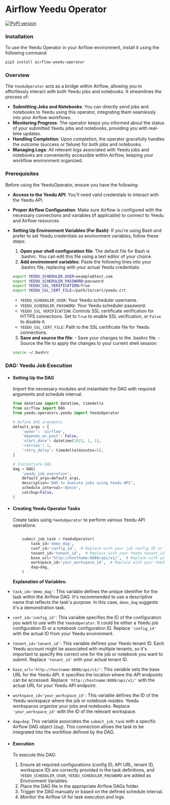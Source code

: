 # Airflow Yeedu Operator
[![PyPI version](https://badge.fury.io/py/airflow-yeedu-operator.png)](https://badge.fury.io/py/airflow-yeedu-operator)

### Installation

To use the Yeedu Operator in your Airflow environment, install it using the following command:

```bash
pip3 install airflow-yeedu-operator
```

### Overview

The `YeeduOperator` acts as a bridge within Airflow, allowing you to effortlessly interact with both Yeedu jobs and notebooks. It streamlines the process of:

- **Submitting Jobs and Notebooks**: You can directly send jobs and notebooks to Yeedu using this operator, integrating them seamlessly into your Airflow workflows.
- **Monitoring Progress**: The operator keeps you informed about the status of your submitted Yeedu jobs and notebooks, providing you with real-time updates.
- **Handling Completion**: Upon completion, the operator gracefully handles the outcome (success or failure) for both jobs and notebooks.
- **Managing Logs**: All relevant logs associated with Yeedu jobs and notebooks are conveniently accessible within Airflow, keeping your workflow environment organized.


### Prerequisites

Before using the YeeduOperator, ensure you have the following:

- **Access to the Yeedu API**: You'll need valid credentials to interact with the Yeedu API.
- **Proper Airflow Configuration**: Make sure Airflow is configured with the necessary connections and variables (if applicable) to connect to Yeedu and Airflow resources.
- **Setting Up Environment Variables (For Bash)**:
  If you're using Bash and prefer to set Yeedu credentials as environment variables, follow these steps:

    1. **Open your shell configuration file**: The default file for Bash is .bashrc. You can edit this file using a text editor of your choice.
    2. **Add environment variables**: Paste the following lines into your .bashrc file, replacing <placeholders> with your actual Yeedu credentials:

    ```bash
    export YEEDU_SCHEDULER_USER=example@test.com
    export YEEDU_SCHEDULER_PASSWORD=password
    export YEEDU_SSL_VERIFICATION=True
    export YEEDU_SSL_CERT_FILE=/path/to/cert/yeedu.crt
    ```

    - `YEEDU_SCHEDULER_USER`: Your Yeedu scheduler username.
    - `YEEDU_SCHEDULER_PASSWORD`: Your Yeedu scheduler password.
    - `YEEDU_SSL_VERIFICATION`: Controls SSL certificate verification for HTTPS connections. Set to `True` to enable SSL verification, or `False` to disable it.
    - `YEEDU_SSL_CERT_FILE`: Path to the SSL certificate file for Yeedu connections.


    3. **Save and source the file**:
      - Save your changes to the .bashrc file.
      - Source the file to apply the changes to your current shell session:

    ```bash
    source ~/.bashrc
    ```


### DAG: Yeedu Job Execution

- #### Setting Up the DAG

    Import the necessary modules and instantiate the DAG with required arguments and schedule interval.

    ```python
    from datetime import datetime, timedelta
    from airflow import DAG
    from yeedu.operators.yeedu import YeeduOperator

    # Define DAG arguments
    default_args = {
        'owner': 'airflow',
        'depends_on_past': False,
        'start_date': datetime(2023, 1, 1),
        'retries': 1,
        'retry_delay': timedelta(minutes=5),
    }

    # Instantiate DAG
    dag = DAG(
        'yeedu_job_execution',
        default_args=default_args,
        description='DAG to execute jobs using Yeedu API',
        schedule_interval='@once',
        catchup=False,
    )
    ```
- #### Creating Yeedu Operator Tasks

    Create tasks using `YeeduOperator` to perform various Yeedu API operations.

    ```python

        submit_job_task = YeeduOperator(
            task_id='demo_dag',
            conf_id='config_id',  # Replace with your job config ID or Notebook Config ID
            tenant_id='tenant_id',  # Replace with your Yeedu tenant_id
            base_url='http://hostname:8080/api/v1/',  # Replace with your Yeedu API URL
            workspace_id='your_workspace_id',  # Replace with your Yeedu workspace ID
            dag=dag,
        )

    ```
    **Explanation of Variables:**

- `task_id='demo_dag'`: This variable defines the unique identifier for the task within the Airflow DAG. It's recommended to use a descriptive name that reflects the task's purpose. In this case, `demo_dag` suggests it's a demonstration task.

- `conf_id='config_id'`: This variable specifies the ID of the configuration you want to use with the `YeeduOperator`. It could be either a Yeedu job configuration ID or a notebook configuration ID. Replace `'config_id'` with the actual ID from your Yeedu environment.

- `tenant_id='tenant_id'`: This variable defines your Yeedu tenant ID. Each Yeedu account might be associated with multiple tenants, so it's important to specify the correct one for the job or notebook you want to submit. Replace `'tenant_id'` with your actual tenant ID.

- `base_url='http://hostname:8080/api/v1/'`: This variable sets the base URL for the Yeedu API. It specifies the location where the API endpoints can be accessed. Replace `'http://hostname:8080/api/v1/'` with the actual URL for your Yeedu API endpoint.

- `workspace_id='your_workspace_id'`: This variable defines the ID of the Yeedu workspace where the job or notebook resides. Yeedu workspaces organize your jobs and notebooks. Replace `'your_workspace_id'` with the ID of the relevant workspace.

- `dag=dag`: This variable associates the `submit_job_task` with a specific Airflow DAG object (`dag`). This connection allows the task to be integrated into the workflow defined by the DAG.

- #### Execution

    To execute this DAG:

    1. Ensure all required configurations (config ID, API URL, tenant ID, workspace ID) are correctly provided in the task definitions, and `YEEDU_SCHEDULER_USER`, `YEEDU_SCHEDULER_PASSWORD` are added as Environment Variables.
    2. Place the DAG file in the appropriate Airflow DAGs folder.
    3. Trigger the DAG manually or based on the defined schedule interval.
    4. Monitor the Airflow UI for task execution and logs.



